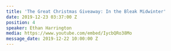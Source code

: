 ```yaml
---
title: 'The Great Christmas Giveaway: In the Bleak Midwinter'
date: 2019-12-23 03:37:00 Z
position: 4
speaker: Ethan Harrington
media: https://www.youtube.com/embed/IycbQRo38Mo
message_date: 2019-12-22 10:00:00 Z
---
```


